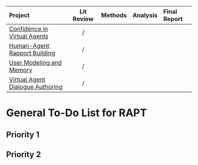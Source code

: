 |Project|Lit Review|Methods|Analysis|Final Report|
|:---------|:--------:|:-----:|:------:|:-----------|
|[Confidence in Virtual Agents](#)                         |/| | | |
|[Human-Agent Rapport Building](#)                         |/| | | |
|[User Modeling and Memory](#)                             |/| | | |
|[Virtual Agent Dialogue Authoring](#)                     |/| | | |

# General To-Do List for RAPT

## Priority 1

## Priority 2

